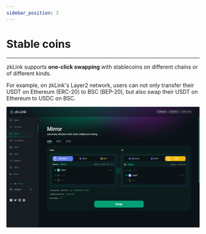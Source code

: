 ```yaml
---
sidebar_position: 3
---
```


# Stable coins

---

zkLink supports **one-click swapping** with stablecoins on different chains or of different kinds.


For example, on zkLink's Layer2 network, users can not only transfer their USDT on Ethereum (ERC-20) to BSC (BEP-20), but also swap their USDT on Ethereum to USDC on BSC. 


<!-- mirror img -->
![mirror](../../static/img/mirror.png)